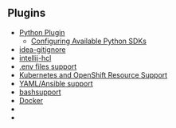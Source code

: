 ## Plugins
- [Python Plugin](https://www.jetbrains.com/help/idea/python-plugin.html)
    - [Configuring Available Python SDKs](https://www.jetbrains.com/help/idea/configuring-available-python-sdks.html)
- [idea-gitignore](https://github.com/hsz/idea-gitignore)
- [intellij-hcl](https://github.com/VladRassokhin/intellij-hcl)
- [.env files support](https://plugins.jetbrains.com/plugin/9525--env-files-support)
- [Kubernetes and OpenShift Resource Support](https://plugins.jetbrains.com/plugin/9354-kubernetes-and-openshift-resource-support)
- [YAML/Ansible support](https://plugins.jetbrains.com/plugin/7792-yaml-ansible-support)
- [bashsupport](https://www.plugin-dev.com/project/bashsupport/)
- [Docker](https://www.jetbrains.com/help/idea/docker.html)
- []()
- []()
